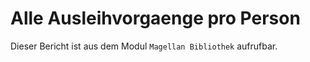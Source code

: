 ﻿# Alle Ausleihvorgaenge pro Person

Dieser Bericht ist aus dem Modul `Magellan Bibliothek` aufrufbar.